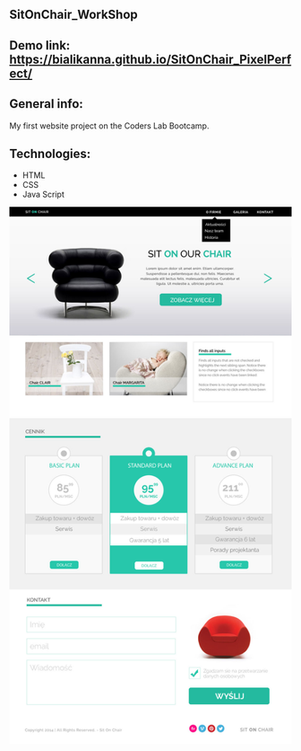 ## SitOnChair_WorkShop 

## Demo link: https://bialikanna.github.io/SitOnChair_PixelPerfect/

## General info:
My first website project on the Coders Lab Bootcamp. <br>

## Technologies:
* HTML 
* CSS 
* Java Script

![Algorithm schema](./warsztat1.jpg)
